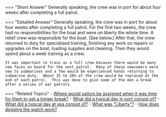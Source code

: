 
=== "Short Answer"
    Generally speaking, the crew was in port for about four weeks after completing a full patrol.

=== "Detailed Answer"
    Generally speaking, the crew was in port for about four weeks after completing a full patrol.  For the first two weeks, the crew had no responsibilities for the boat and were on liberty the whole time.  A relief crew was responsible for the boat.  (See below.)  After that, the crew returned to duty for specialized training, finishing any work on repairs or upgrades on the boat, loading supplies and cleaning.  Then they would spend about a week training as a crew.

    It was important to train as a full crew because there would be many new faces on board for the next patrol.  Many of these newcomers were new to submarines and a few would be experienced hands returning to submarine duty.  About 15 to 20% of the crew would be replaced at the end of each patrol.  This was done to give some of the men a break after a series of war patrols.

=== "Related Topics"
    - [Where would sailors be assigned when it was time for them to get a longer break?](../FAQs/where-would-sailors-be-assigned-when-it-was-time-for-them-to-get-a-longer-break.md)
    - [What did a typical day in port consist of?](../FAQs/what-did-a-typical-day-in-port-consist-of.md)
    - [What did a typical day at sea consist of?](../FAQs/what-did-a-typical-day-at-sea-consist-of.md)
    - [What was “Liberty”?](../FAQs/what-was-liberty.md)
    - [How does dogging the watch work?](../FAQs/how-does-dogging-the-watch-work.md)
